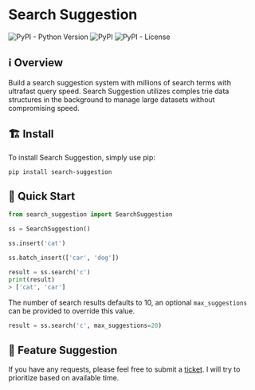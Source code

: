 # Search Suggestion

![PyPI - Python Version](https://img.shields.io/pypi/pyversions/search-suggestion)
![PyPI](https://img.shields.io/pypi/v/search-suggestion)
![PyPI - License](https://img.shields.io/pypi/l/search-suggestion)

## ℹ️ Overview
Build a search suggestion system with millions of search terms with ultrafast query speed. Search Suggestion utilizes comples trie data structures in the background to manage large datasets without compromising speed.

## 🏗️ Install
To install Search Suggestion, simply use pip:
```
pip install search-suggestion
```

## 🏁 Quick Start 
```python
from search_suggestion import SearchSuggestion

ss = SearchSuggestion()

ss.insert('cat')

ss.batch_insert(['car', 'dog'])

result = ss.search('c')
print(result)
> ['cat', 'car']
```

The number of search results defaults to 10, an optional `max_suggestions` can be provided to override this value.
```python
result = ss.search('c', max_suggestions=20)
```

## 💭 Feature Suggestion
If you have any requests, please feel free to submit a [ticket](https://github.com/5tigerjelly/search-suggestion-python/issues/new). I will try to prioritize based on available time.